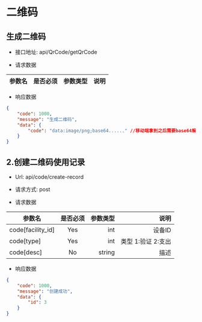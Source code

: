 # 二维码

## 生成二维码

- 接口地址: api/QrCode/getQrCode

- 请求数据

| 参数名    | 是否必须  | 参数类型 | 说明      |
| -------- | :-------: | -----:   | -----: |

- 响应数据
```json
{
    "code": 1000,
    "message": "生成二维码",
    "data": {
        "code": "data:image/png;base64......" //移动端拿到之后需要base64解密 
    }
}   
```

## 2.创建二维码使用记录

- Url: api/code/create-record

- 请求方式: post

- 请求数据

| 参数名    | 是否必须  | 参数类型 | 说明      |
| -------- | :-------: | -----:   | -----: |
| code[facility_id]| Yes | int| 设备ID|
| code[type]| Yes | int| 类型 1:验证 2:支出|
| code[desc]| No | string| 描述|


- 响应数据

```json
{
    "code": 1000,
    "message": "创建成功",
    "data": {
        "id": 3
    }
}
```





